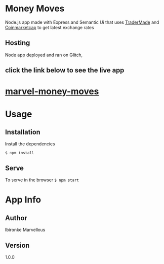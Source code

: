 # Money Moves
Node.js app made with Express and Semantic Ui  that uses  [TraderMade](https://tm-marketdata.com/) and  [Coinmarketcap](https://coinmarketcap.com/) to get latest exchange rates


## Hosting 
Node app deployed and ran on Glitch, 

## click the link below to see the live app 

# [marvel-money-moves](https://breezy-cherry-clownfish.glitch.me/)

# Usage
## Installation
Install the dependencies

``$ npm install``

## Serve
To serve in the browser
``$ npm start``


# App Info

## Author
Ibironke Marvellous

## Version
1.0.0


